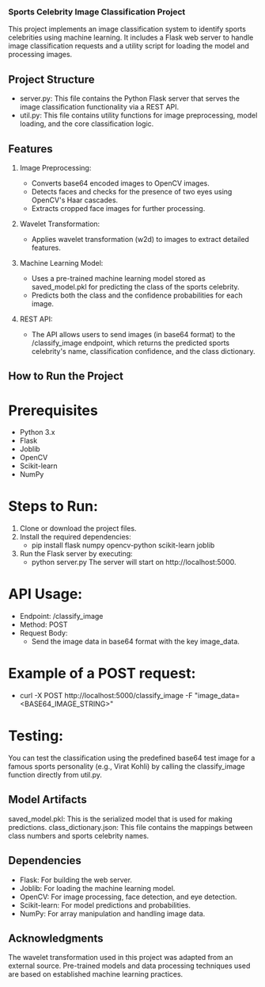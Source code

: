 ### Sports Celebrity Image Classification Project
This project implements an image classification system to identify sports celebrities using machine learning. It includes a Flask web server to handle image classification requests and a utility script for loading the model and processing images.

## Project Structure
- server.py: This file contains the Python Flask server that serves the image classification functionality via a REST API.
- util.py: This file contains utility functions for image preprocessing, model loading, and the core classification logic.


## Features
1. Image Preprocessing:
    - Converts base64 encoded images to OpenCV images.
    - Detects faces and checks for the presence of two eyes using OpenCV's Haar cascades.
    - Extracts cropped face images for further processing.

2. Wavelet Transformation:
    - Applies wavelet transformation (w2d) to images to extract detailed features.

3. Machine Learning Model:
    - Uses a pre-trained machine learning model stored as saved_model.pkl for predicting the class of the sports celebrity.
    - Predicts both the class and the confidence probabilities for each image.

4. REST API:
    - The API allows users to send images (in base64 format) to the /classify_image endpoint, which returns the predicted sports celebrity's name, classification confidence, and the class dictionary.


## How to Run the Project
# Prerequisites
- Python 3.x
- Flask
- Joblib
- OpenCV
- Scikit-learn
- NumPy
  
# Steps to Run:
1. Clone or download the project files.
2. Install the required dependencies:
    - pip install flask numpy opencv-python scikit-learn joblib
3. Run the Flask server by executing:
    - python server.py
    The server will start on http://localhost:5000.
# API Usage:
- Endpoint: /classify_image
- Method: POST
- Request Body:
    - Send the image data in base64 format with the key image_data.

# Example of a POST request:
- curl -X POST http://localhost:5000/classify_image -F "image_data=<BASE64_IMAGE_STRING>"
  
# Testing:
You can test the classification using the predefined base64 test image for a famous sports personality (e.g., Virat Kohli) by calling the classify_image function directly from util.py.

## Model Artifacts
saved_model.pkl: This is the serialized model that is used for making predictions.
class_dictionary.json: This file contains the mappings between class numbers and sports celebrity names.
## Dependencies
- Flask: For building the web server.
- Joblib: For loading the machine learning model.
- OpenCV: For image processing, face detection, and eye detection.
- Scikit-learn: For model predictions and probabilities.
- NumPy: For array manipulation and handling image data.
## Acknowledgments
The wavelet transformation used in this project was adapted from an external source.
Pre-trained models and data processing techniques used are based on established machine learning practices.
